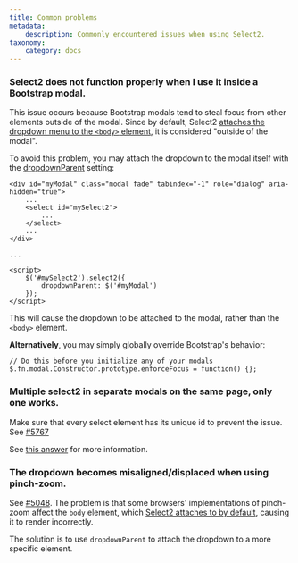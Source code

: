 ```yaml
---
title: Common problems
metadata:
    description: Commonly encountered issues when using Select2.
taxonomy:
    category: docs
---
```


### Select2 does not function properly when I use it inside a Bootstrap modal.

This issue occurs because Bootstrap modals tend to steal focus from other elements outside of the modal.  Since by default, Select2 [attaches the dropdown menu to the `<body>` element](/dropdown#dropdown-placement), it is considered "outside of the modal".

To avoid this problem, you may attach the dropdown to the modal itself with the [dropdownParent](/dropdown#dropdown-placement) setting:

```
<div id="myModal" class="modal fade" tabindex="-1" role="dialog" aria-hidden="true">
    ...
    <select id="mySelect2">
        ...
    </select>
    ...
</div>

...

<script>
    $('#mySelect2').select2({
        dropdownParent: $('#myModal')
    });
</script>
```

This will cause the dropdown to be attached to the modal, rather than the `<body>` element.

**Alternatively**, you may simply globally override Bootstrap's behavior:

```
// Do this before you initialize any of your modals
$.fn.modal.Constructor.prototype.enforceFocus = function() {};
```


### Multiple select2 in separate modals on the same page, only one works.
Make sure that every select element has its unique id to prevent the issue. See [#5767](https://github.com/select2/select2/issues/5767)



See [this answer](https://stackoverflow.com/questions/18487056/select2-doesnt-work-when-embedded-in-a-bootstrap-modal/19574076#19574076) for more information.

### The dropdown becomes misaligned/displaced when using pinch-zoom.

See [#5048](https://github.com/select2/select2/issues/5048).  The problem is that some browsers' implementations of pinch-zoom affect the `body` element, which [Select2 attaches to by default](https://select2.org/dropdown#dropdown-placement), causing it to render incorrectly.

The solution is to use `dropdownParent` to attach the dropdown to a more specific element.
